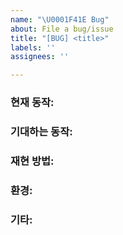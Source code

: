 ```yaml
---
name: "\U0001F41E Bug"
about: File a bug/issue
title: "[BUG] <title>"
labels: ''
assignees: ''

---
```


<!--
주의: 같은 버그가 있었는지, 버그가 아닌게 아닐지 충분히 검색한 다음 작성해주세요!
-->

### 현재 동작:
<!-- 지금 일어나고 있는 동작을 적어주세요. -->

### 기대하는 동작:
<!-- 원래 일어났어야 할 동작을 적어주세요. -->

### 재현 방법:
<!--
Example: 재현 방법을 차례대로 적어주세요:
1. 이런 환경에서...
1. 이러한 설정과 함께...
1. 이렇게 실행하고...
1. 이런 에러가 나온다...
-->

### 환경:
<!--
Example:
- OS: 안드로이드 11
- 메봇/채자봇: 메봇
- 메봇 버전: 0.7.33a
- 모듈 버전: 2.3.0
-->

### 기타:
<!--
추가적으로 참고할만한 자료를 제공해주세요! 이슈를 해결하는데 도움이 될 수 있습니다.
-->
